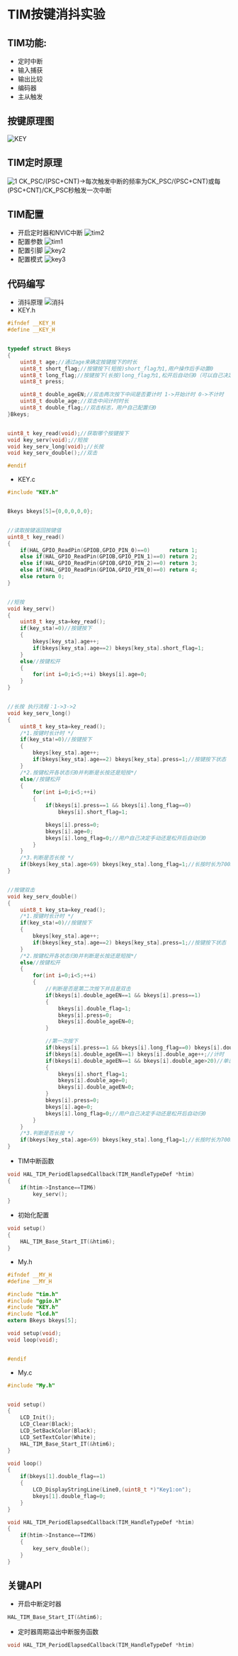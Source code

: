 # TIM按键消抖实验
## TIM功能:
- 定时中断
- 输入捕获
- 输出比较
- 编码器
- 主从触发
## 按键原理图
![KEY](https://github.com/user-attachments/assets/491ea08c-321c-44cd-852d-f3fb184d532d)
## TIM定时原理  
![1](https://github.com/user-attachments/assets/16645adc-afc3-44a1-a143-dd1aba9cf807)
CK_PSC/(PSC+CNT)->每次触发中断的频率为CK_PSC/(PSC+CNT)或每(PSC+CNT)/CK_PSC秒触发一次中断
## TIM配置
- 开启定时器和NVIC中断
![tim2](https://github.com/user-attachments/assets/4805ce38-b433-4d40-a820-bebaf6ac484f)
- 配置参数
![tim1](https://github.com/user-attachments/assets/ebc4197d-05c1-4551-a6cd-6b22862b9485)
- 配置引脚
![key2](https://github.com/user-attachments/assets/9d388c78-0c13-49ab-b5fa-b34c627ac957)
- 配置模式
![key3](https://github.com/user-attachments/assets/0d37c661-99de-4499-8583-8e6beaa3982f)
## 代码编写
- 消抖原理
![消抖](https://github.com/user-attachments/assets/84b91d1a-23e8-4ae9-a2a4-54a2d3ea22cb)
- KEY.h
```C
#ifndef __KEY_H
#define __KEY_H


typedef struct Bkeys
{
    uint8_t age;//通过age来确定按键按下的时长
    uint8_t short_flag;//按键按下(短按)short_flag为1,用户操作后手动置0
    uint8_t long_flag;//按键按下(长按)long_flag为1,松开后自动归0（可以自己决定手动还是自动）
    uint8_t press;

    uint8_t double_ageEN;//双击两次按下中间是否要计时 1->开始计时 0->不计时
    uint8_t double_age;//双击中间计时时长
    uint8_t double_flag;//双击标志，用户自己配置归0
}Bkeys;


uint8_t key_read(void);//获取哪个按键按下
void key_serv(void);//短按
void key_serv_long(void);//长按
void key_serv_double();//双击

#endif
```
- KEY.c
```C
#include "KEY.h"


Bkeys bkeys[5]={0,0,0,0,0};


//读取按键返回按键值
uint8_t key_read()
{
    if(HAL_GPIO_ReadPin(GPIOB,GPIO_PIN_0)==0)      return 1;
    else if(HAL_GPIO_ReadPin(GPIOB,GPIO_PIN_1)==0) return 2;
    else if(HAL_GPIO_ReadPin(GPIOB,GPIO_PIN_2)==0) return 3;
    else if(HAL_GPIO_ReadPin(GPIOA,GPIO_PIN_0)==0) return 4;
    else return 0;
}


//短按
void key_serv()
{
    uint8_t key_sta=key_read();
    if(key_sta!=0)//按键按下
    {
        bkeys[key_sta].age++;
        if(bkeys[key_sta].age==2) bkeys[key_sta].short_flag=1;
    }
    else//按键松开
    {
        for(int i=0;i<5;++i) bkeys[i].age=0;
    }
}


//长按 执行流程：1->3->2
void key_serv_long()
{
    uint8_t key_sta=key_read();
    /*1.按键时长计时 */
    if(key_sta!=0)//按键按下
    {
        bkeys[key_sta].age++;
        if(bkeys[key_sta].age==2) bkeys[key_sta].press=1;//按键按下状态
    }
    /*2.按键松开各状态归0并判断是长按还是短按*/
    else//按键松开
    {
        for(int i=0;i<5;++i)
        {
            if(bkeys[i].press==1 && bkeys[i].long_flag==0)
                bkeys[i].short_flag=1;

            bkeys[i].press=0;
            bkeys[i].age=0;
            bkeys[i].long_flag=0;//用户自己决定手动还是松开后自动归0
        }
    }
    /*3.判断是否长按 */
    if(bkeys[key_sta].age>69) bkeys[key_sta].long_flag=1;//长按时长为700ms->长按
}


//按键双击
void key_serv_double()
{
    uint8_t key_sta=key_read();
    /*1.按键时长计时 */
    if(key_sta!=0)//按键按下
    {
        bkeys[key_sta].age++;
        if(bkeys[key_sta].age==2) bkeys[key_sta].press=1;//按键按下状态
    }
    /*2.按键松开各状态归0并判断是长按还是短按*/
    else//按键松开
    {
        for(int i=0;i<5;++i)
        {
            //判断是否是第二次按下并且是双击
            if(bkeys[i].double_ageEN==1 && bkeys[i].press==1)
            {
                bkeys[i].double_flag=1;
                bkeys[i].press=0;
                bkeys[i].double_ageEN=0;
            }

            //第一次按下
            if(bkeys[i].press==1 && bkeys[i].long_flag==0) bkeys[i].double_ageEN=1;//第一次短按松开后开始计时
            if(bkeys[i].double_ageEN==1) bkeys[i].double_age++;//计时
            if(bkeys[i].double_ageEN==1 && bkeys[i].double_age>20)//单击
            {
                bkeys[i].short_flag=1;
                bkeys[i].double_age=0;
                bkeys[i].double_ageEN=0;
            }
            bkeys[i].press=0;
            bkeys[i].age=0;
            bkeys[i].long_flag=0;//用户自己决定手动还是松开后自动归0
        }
    }
    /*3.判断是否长按 */
    if(bkeys[key_sta].age>69) bkeys[key_sta].long_flag=1;//长按时长为700ms->长按
}

```
- TIM中断函数
```C
void HAL_TIM_PeriodElapsedCallback(TIM_HandleTypeDef *htim)
{
    if(htim->Instance==TIM6)
        key_serv();
}
```
- 初始化配置
```C
void setup()
{
    HAL_TIM_Base_Start_IT(&htim6);
}
```
- My.h
```C
#ifndef __MY_H
#define __MY_H

#include "tim.h"
#include "gpio.h"
#include "KEY.h"
#include "lcd.h"
extern Bkeys bkeys[5];

void setup(void);
void loop(void);


#endif

```
- My.c
```C
#include "My.h"


void setup()
{
	LCD_Init();
	LCD_Clear(Black);
	LCD_SetBackColor(Black);
	LCD_SetTextColor(White);
	HAL_TIM_Base_Start_IT(&htim6);
}

void loop()
{
	if(bkeys[1].double_flag==1)
	{
		LCD_DisplayStringLine(Line0,(uint8_t *)"Key1:on");
		bkeys[1].double_flag=0;
	}
}

void HAL_TIM_PeriodElapsedCallback(TIM_HandleTypeDef *htim)
{
	if(htim->Instance==TIM6)
	{
		key_serv_double();
	}
}

```
## 关键API
- 开启中断定时器
```C
HAL_TIM_Base_Start_IT(&htim6);
```
- 定时器周期溢出中断服务函数
```C
void HAL_TIM_PeriodElapsedCallback(TIM_HandleTypeDef *htim)
```
